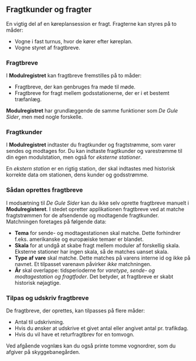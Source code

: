 ﻿## Fragtkunder og fragter
En vigtig del af en køreplansession er fragt.
Fragterne kan styres på to måder:
- Vogne i fast turnus, hvor de kører efter køreplan.
- Vogne styret af fragtbreve.

### Fragtbreve
I **Modulregistret** kan fragtbreve fremstilles på to måder:
- Fragtbreve, der kan genbruges fra møde til møde.
- Fragtbreve for fragt mellem godsstationerne, der er i et bestemt træfanlæg.

**Modulregistret** har grundlæggende de samme funktioner som *De Gule Sider*, men med nogle forskelle.

### Fragtkunder
I **Modulregistret** indtaster du fragtkunder og fragtstrømme, som varer sendes og modtages for.
Du kan indtaste fragtkunder og varestrømme til din egen modulstation,
men også for *eksterne stationer*.

En *ekstern station* er en rigtig station, der skal indtastes med historisk korrekte data
om stationen, dens kunder og godsstrømme.

### Sådan oprettes fragtbreve
I modsætning til *De Gule Sider* kan du ikke selv oprette fragtbreve manuelt i **Modulregisteret**.
I stedet opretter applikationen fragtbreve ved at matche fragtstrømmen for de afsendende og modtagende fragtkunder.
Matchningen foretages på følgende data:
- **Tema** for sende- og modtagestationen skal matche. Dette forhindrer f.eks. amerikanske og europæiske temaer er blandet.
- **Skala** for at undgå at skabe fragt mellem moduler af forskellig skala. Eksterne stationer har ingen skala, så de matches uanset skala.
- **Type af vare** skal matche. Dette matches på varens interne id og ikke på navnet. Et tilpasset varenavn påvirker *ikke* matchningen.
- **År** skal overlappe: tidsperioderne for *varetype*, *sende- og modtagestation og fragtfoder*.
Det betyder, at fragtbreve er skabt historisk nøjagtige.

### Tilpas og udskriv fragtbreve
De fragtbreve, der oprettes, kan tilpasses på flere måder:
- Antal til udskrivning.
- Hvis du ønsker at udskrive et givet antal eller angivet antal pr. trafikdag.
- Hvis du vil have et returfragtbrev for en tomvogn.

Ved afgående vognlæs kan du også printe tomme vognordrer, som du afgiver på skyggebanegården.